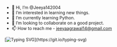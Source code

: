 - 👋 Hi, I’m @Jeeya142004
- 👀 I’m interested in learning new things.
- 🌱 I’m currently learning Python.
- 💞️ I’m looking to collaborate on a good project.
- 📫 How to reach me - jeeyaagrawal14@gmail.com

<!---
Jeeya142004/Jeeya142004 is a ✨ special ✨ repository because its `README.md` (this file) appears on your GitHub profile.
You can click the Preview link to take a look at your changes.
--->
[![Typing SVG](https://readme-typing-svg.demolab.com?font=Fira+Code&pause=1000&width=435&lines=Hey+there!+I'm+Jeeya+Agrawal.;I'm+an+enthusiastic+person.)](https://git.io/typing-svg)
